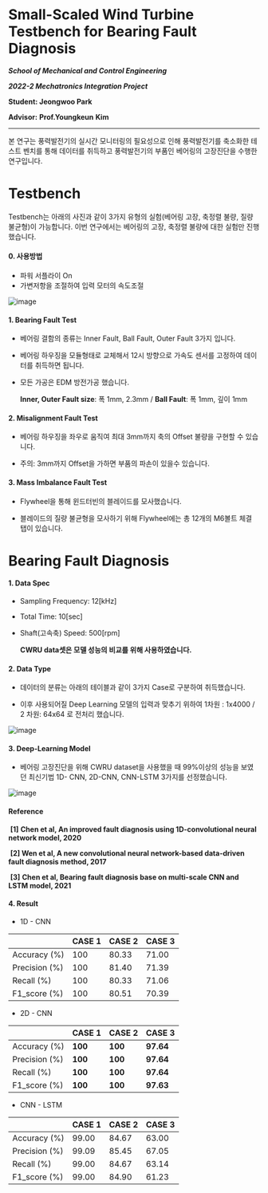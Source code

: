 # **Small-Scaled Wind Turbine Testbench for Bearing Fault Diagnosis** 

***School of Mechanical and Control Engineering***

***2022-2 Mechatronics Integration Project***



**Student: Jeongwoo Park**

**Advisor:**  **Prof.Youngkeun** **Kim**

-----------------------

본 연구는 풍력발전기의 실시간 모니터링의 필요성으로 인해 풍력발전기를 축소화한 테스트 벤치를 통해 데이터를 취득하고 풍력발전기의 부품인 베어링의 고장진단을 수행한 연구입니다. 



# Testbench

Testbench는 아래의 사진과  같이 3가지 유형의 실험(베어링 고장, 축정렬 불량, 질량 불균형)이 가능합니다. 이번 연구에서는 베어링의 고장, 축정렬 불량에 대한 실험만 진행했습니다.

#### 0. 사용방법

- 파워 서플라이 On
- 가변저항을 조절하여 입력 모터의 속도조절

![image](https://user-images.githubusercontent.com/84221531/208964624-de3da554-c9ac-42ee-81f6-416f54acf72c.png)

#### 1. Bearing Fault Test

- 베어링 결함의 종류는 Inner Fault, Ball Fault, Outer Fault 3가지 입니다. 

- 베어링 하우징을 모듈형태로 교체해서 12시 방향으로 가속도 센서를 고정하여 데이터를 취득하면 됩니다.

- 모든 가공은 EDM 방전가공 했습니다.

   **Inner, Outer Fault size**: 폭 1mm, 2.3mm        /       **Ball Fault**: 폭 1mm, 깊이 1mm



#### 2. Misalignment Fault Test

- 베어링 하우징을 좌우로 움직여 최대 3mm까지 축의 Offset 불량을 구현할 수 있습니다.

- 주의: 3mm까지 Offset을 가하면 부품의 파손이 있을수 있습니다.



#### 3. Mass Imbalance Fault Test

- Flywheel을 통해 윈드터빈의 블레이드를 모사했습니다. 

- 블레이드의 질량 불균형을 모사하기 위해 Flywheel에는 총 12개의 M6볼트 체결 탭이 있습니다.



# Bearing Fault Diagnosis

#### 1. Data Spec

- Sampling Frequency: 12[kHz]
- Total Time: 10[sec]
- Shaft(고속축) Speed: 500[rpm] 

  **CWRU data셋은 모델 성능의 비교를 위해 사용하였습니다.**



#### 2. Data Type

- 데이터의 분류는 아래의 테이블과 같이 3가지 Case로 구분하여 취득했습니다.

- 이후 사용되어질 Deep Learning 모델의 입력과 맞추기 위하여 1차원 : 1x4000   /    2 차원: 64x64 로 전처리 했습니다.



![image](https://user-images.githubusercontent.com/84221531/209155443-00c24ebb-ac87-4ce6-bdb8-752478637d92.png)



#### 3. Deep-Learning Model

- 베어링 고장진단을 위해 CWRU dataset을 사용했을 때 99%이상의 성능을 보였던 최신기법 1D- CNN, 2D-CNN, CNN-LSTM 3가지를 선정했습니다. 

![image](https://user-images.githubusercontent.com/84221531/209174875-e43218e6-635f-4f3a-9e6e-6b0855751428.png)

####   Reference

​	**[1]** **Chen et al, An improved fault diagnosis using 1D-convolutional neural network model, 2020**

​    **[2] Wen et al, A new convolutional neural network-based data-driven fault diagnosis method, 2017**

​	**[3]** **Chen et al, Bearing fault diagnosis base on multi-scale CNN and LSTM model, 2021**



#### 4. Result

- 1D - CNN

|               | **CASE  1** | **CASE  2** | **CASE  3** |
| ------------- | ----------- | ----------- | ----------- |
| Accuracy (%)  | 100         | 80.33       | 71.00       |
| Precision (%) | 100         | 81.40       | 71.39       |
| Recall (%)    | 100         | 80.33       | 71.06       |
| F1_score (%)  | 100         | 80.51       | 70.39       |

- 2D - CNN

|               | **CASE  1** | **CASE  2** | **CASE  3** |
| ------------- | ----------- | ----------- | ----------- |
| Accuracy (%)  | **100**     | **100**     | **97.64**   |
| Precision (%) | **100**     | **100**     | **97.64**   |
| Recall (%)    | **100**     | **100**     | **97.64**   |
| F1_score (%)  | **100**     | **100**     | **97.63**   |

- CNN - LSTM

|               | **CASE  1** | **CASE  2** | **CASE  3** |
| ------------- | ----------- | ----------- | ----------- |
| Accuracy (%)  | 99.00       | 84.67       | 63.00       |
| Precision (%) | 99.09       | 85.45       | 67.05       |
| Recall (%)    | 99.00       | 84.67       | 63.14       |
| F1_score (%)  | 99.00       | 84.90       | 61.23       |

















